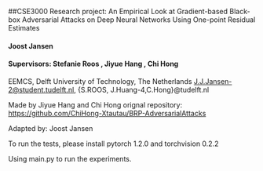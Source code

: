 
##CSE3000 Research project: An Empirical Look at Gradient-based Black-box Adversarial Attacks on Deep Neural Networks Using One-point Residual Estimates
#### Joost Jansen
#### Supervisors: Stefanie Roos , Jiyue Hang , Chi Hong
EEMCS, Delft University of Technology, The Netherlands  J.J.Jansen-2@student.tudelft.nl, {S.ROOS, J.Huang-4,C.Hong}@tudelft.nl

Made by Jiyue Hang and Chi Hong
orignal repository: https://github.com/ChiHong-Xtautau/BRP-AdversarialAttacks


Adapted by: Joost Jansen

To run the tests, please install pytorch 1.2.0 and torchvision 0.2.2

Using main.py to run the experiments.